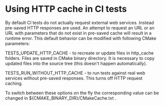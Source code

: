 # Using HTTP cache in CI tests

By default CI tests do not actually request external web services. Instead pre-saved HTTP responses are used. An attempt to request an URL or an URL with parameters that do not exist in pre-saved cache will result in a runtime error. This default behavior can be modified with following CMake parameters:

TESTS_UPDATE_HTTP_CACHE - to recreate or update files in http_cache folders. Files are saved in CMake binary directory. It is necessary to copy updated files into the source tree (this doesn't happen automatically).

TESTS_RUN_WITHOUT_HTTP_CACHE - to run tests against real web services without pre-saved responses. This turns off HTTP request caching.

To switch between these options on the fly the corresponding value can be changed in ${CMAKE_BINARY_DIR}/CMakeCache.txt .
